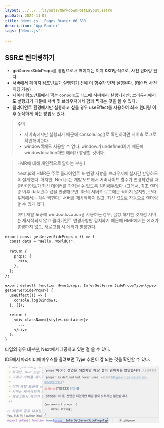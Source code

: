 ```yaml
---
layout: ../../../layouts/MarkdownPostLayout.astro
pubDate: 2024-11-02
title: 'Next.js - Pages Router #6 SSR'
description: 'App Router'
tags: ["Next.js"]

---
```




## SSR로 렌더링하기

- getServerSideProps를 붙임으로서 페이지는 이제 SSR방식으로, 사전 렌더링 된다.
- 서버에서 페이지 컴포넌트가 실행되기 전에 이 함수가 먼저 실행된다. (데이터 사전 패칭 가능)
- 페이지 컴포넌트에서 찍는 console도 최초에 서버에서 실행되지만, 브라우저에서도 실행되기 때문에 서버 및 브라우저에서 함께 찍히는 것을 볼 수 있다.
- 클라이언트 환경에서만 실행하고 싶을 경우 useEffect를 사용하여 최초 렌더링 이후 동작하게 하는 방법도 있다.

> 주의
>
> - 서버측에서만 실행되기 때문에 console.log()로 확인하려면 서버측 로그로 확인해야한다.
> - window객체도 사용할 수 없다. window가 undefined이기 때문에 window.location하면 에러가 발생할 것이다.

> HMR에 대해 개인적으로 알아본 부분 !
>
> Next.js의 HMR은 주로 클라이언트 측 변경 사항을 브라우저에 실시간 반영하도록 설계했다. 하지만, Next.js는 개발 모드에서 서버사이드 함수가 변경되었을 때 클라이언트가 최신 데이터를 가져올 수 있도록 처리해두었다. (그래서, 최초 렌더링 이후 data변수 값을 변경해보면 IDE의 서버측 로그에는 찍히지 않지만, 브라우저에서는 계속 찍힌다.) 서버를 재시작하지 않고, 최신 값으로 자동으로 렌더링 할 수 있게 했다.
>
> 이미 개발 도중에 window.location을 사용하는 경우, 금방 얘기한 것처럼 서버는 재시작되지 않고 클라이언트 변경사항만 감지하기 때문에 HMR에서는 에러가 발생하지 않고, 새로고침 시 에러가 발생한다.

```tsx
export const getServerSideProps = () => {
  const data = "Hello, World6!";

  return {
    props: {
      data,
    },
  };
};

export default function Home(props: InferGetServerSidePropsType<typeof getServerSideProps>) {
  useEffect(() => {
    console.log(window);
  }, []);

  return (
    <div className={styles.container}>
      ...
    </div>
  );
}
```



타입의 경우 대부분, Next에서 제공하고 있는 걸 쓸 수 있다.

IDE에서 파라미터에 마우스를 올려보면 Type 추론이 잘 되는 것을 확인할 수 있다.

![image-20241102112614332](../images/image-20241102112614332.png)

